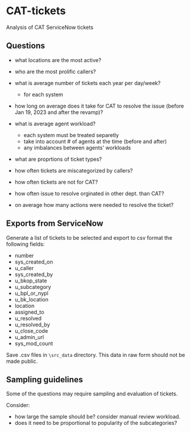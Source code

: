 # CAT-tickets
Analysis of CAT ServiceNow tickets

## Questions
+ what locations are the most active?
+ who are the most prolific callers?
+ what is average number of tickets each year per day/week?
	+ for each system
+ how long on average does it take for CAT to resolve the issue (before Jan 19, 2023 and after the revamp)?
+ what is average agent workload?
	+ each system must be treated separetly
	+ take into account # of agents at the time (before and after)
	+ any imbalances between agents' workloads

+ what are proprtions of ticket types?
+ how often tickets are miscategorized by callers?
+ how often tickets are not for CAT?
+ how often issue to resolve orginated in other dept. than CAT?
+ on average how many actions were needed to resolve the ticket?


## Exports from ServiceNow
Generate a list of tickets to be selected and export to csv format the following fields:
+ number
+ sys_created_on
+ u_caller
+ sys_created_by
+ u_bkop_state
+ u_subcategory
+ u_bpl_or_nypl
+ u_bk_location
+ location
+ assigned_to
+ u_resolved
+ u_resolved_by
+ u_close_code
+ u_admin_url
+ sys_mod_count

Save .csv files in `\src_data` directory. This data in raw form should not be made public.

## Sampling guidelines
Some of the questions may require sampling and evaluation of tickets.

Consider:
+ how large the sample should be? consider manual review workload.
+ does it need to be proportional to popularity of the subcategories?
